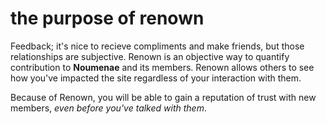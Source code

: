 # the purpose of renown

Feedback; it's nice to recieve compliments and make friends, but those relationships are subjective. Renown is an objective way to quantify contribution to **Noumenae** and its members. Renown allows others to see how you've impacted the site regardless of your interaction with them.

Because of Renown, you will be able to gain a reputation of trust with new members, _even before you've talked with them_.